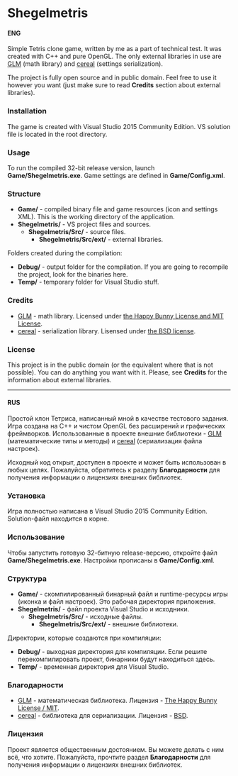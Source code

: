 # Shegelmetris

#### ENG

Simple Tetris clone game, written by me as a part of technical test. It was created with C++ and pure OpenGL. The only external libraries in use are [GLM](http://glm.g-truc.net/) (math library) and [cereal](http://uscilab.github.io/cereal/) (settings serialization).

The project is fully open source and in public domain. Feel free to use it however you want (just make sure to read **Credits** section about external libraries).

### Installation

The game is created with Visual Studio 2015 Community Edition. VS solution file is located in the root directory.

### Usage

To run the compiled 32-bit release version, launch **Game/Shegelmetris.exe**. Game settings are defined in **Game/Config.xml**.

### Structure

- **Game/** - compiled binary file and game resources (icon and settings XML). This is the working directory of the application.
- **Shegelmetris/** - VS project files and sources.
  * **Shegelmetris/Src/** - source files.
    * **Shegelmetris/Src/ext/** - external libraries.

Folders created during the compilation:
- **Debug/** - output folder for the compilation. If you are going to recompile the project, look for the binaries here.
- **Temp/** - temporary folder for Visual Studio stuff.

### Credits

- [GLM](http://glm.g-truc.net/) - math library. Licensed under [the Happy Bunny License and MIT License](http://glm.g-truc.net/copying.txt).
- [cereal](http://uscilab.github.io/cereal/) - serialization library. Lisensed under [the BSD license](https://opensource.org/licenses/BSD-3-Clause).

### License

This project is in the public domain (or the equivalent where that is not possible). You can do anything you want with it. Please, see **Credits** for the information about external libraries.

______

#### RUS

Простой клон Тетриса, написанный мной в качестве тестового задания. Игра создана на C++ и чистом OpenGL без расширений и графических фреймворков. Использованные в проекте внешние библиотеки - [GLM](http://glm.g-truc.net/) (математические типы и методы) и [cereal](http://uscilab.github.io/cereal/) (сериализация файла настроек).

Исходный код открыт, доступен в проекте и может быть использован в любых целях. Пожалуйста, обратитесь к разделу **Благодарности** для получения информации о лицензиях внешних библиотек.

### Установка

Игра полностью написана в Visual Studio 2015 Community Edition. Solution-файл находится в корне.

### Использование

Чтобы запустить готовую 32-битную release-версию, откройте файл **Game/Shegelmetris.exe**. Настройки прописаны в **Game/Config.xml**.

### Структура

- **Game/** - скомпилированный бинарный файл и runtime-ресурсы игры (иконка и файл настроек). Это рабочая директория приложения.
- **Shegelmetris/** - файл проекта Visual Studio и исходники.
  * **Shegelmetris/Src/** - исходные файлы.
    * **Shegelmetris/Src/ext/** - внешние библиотеки.

Директории, которые создаются при компиляции:
- **Debug/** - выходная директория для компиляции. Если решите перекомпилировать проект, бинарники будут находиться здесь.
- **Temp/** - временная директория для Visual Studio.

### Благодарности

- [GLM](http://glm.g-truc.net/) - математическая библиотека. Лицензия - [The Happy Bunny License / MIT](http://glm.g-truc.net/copying.txt).
- [cereal](http://uscilab.github.io/cereal/) - библиотека для сериализации. Лицензия - [BSD](https://opensource.org/licenses/BSD-3-Clause).

### Лицензия

Проект является общественным достоянием. Вы можете делать с ним всё, что хотите. Пожалуйста, прочтите раздел **Благодарности** для получения информации о лицензиях внешних библиотек.
